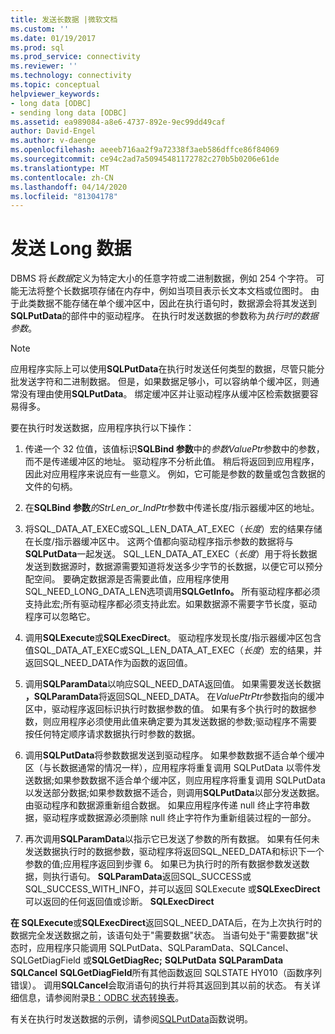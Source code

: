 ```yaml
---
title: 发送长数据 |微软文档
ms.custom: ''
ms.date: 01/19/2017
ms.prod: sql
ms.prod_service: connectivity
ms.reviewer: ''
ms.technology: connectivity
ms.topic: conceptual
helpviewer_keywords:
- long data [ODBC]
- sending long data [ODBC]
ms.assetid: ea989084-a8e6-4737-892e-9ec99dd49caf
author: David-Engel
ms.author: v-daenge
ms.openlocfilehash: aeeeb716aa2f9a72338f3aeb586dffce86f84069
ms.sourcegitcommit: ce94c2ad7a50945481172782c270b5b0206e61de
ms.translationtype: MT
ms.contentlocale: zh-CN
ms.lasthandoff: 04/14/2020
ms.locfileid: "81304178"
---
```

# <a name="sending-long-data"></a>发送 Long 数据
DBMS 将*长数据*定义为特定大小的任意字符或二进制数据，例如 254 个字符。 可能无法将整个长数据项存储在内存中，例如当项目表示长文本文档或位图时。 由于此类数据不能存储在单个缓冲区中，因此在执行语句时，数据源会将其发送到**SQLPutData**的部件中的驱动程序。 在执行时发送数据的参数称为*执行时的数据参数*。  
  
> [!NOTE]  
>  应用程序实际上可以使用**SQLPutData**在执行时发送任何类型的数据，尽管只能分批发送字符和二进制数据。 但是，如果数据足够小，可以容纳单个缓冲区，则通常没有理由使用**SQLPutData**。 绑定缓冲区并让驱动程序从缓冲区检索数据要容易得多。  
  
 要在执行时发送数据，应用程序执行以下操作：  
  
1.  传递一个 32 位值，该值标识**SQLBind 参数**中的*参数ValuePtr*参数中的参数，而不是传递缓冲区的地址。 驱动程序不分析此值。 稍后将返回到应用程序，因此对应用程序来说应有一些意义。 例如，它可能是参数的数量或包含数据的文件的句柄。  
  
2.  在**SQLBind 参数***的StrLen_or_IndPtr*参数中传递长度/指示器缓冲区的地址。  
  
3.  将SQL_DATA_AT_EXEC或SQL_LEN_DATA_AT_EXEC（*长度*）宏的结果存储在长度/指示器缓冲区中。 这两个值都向驱动程序指示参数的数据将与**SQLPutData**一起发送。 SQL_LEN_DATA_AT_EXEC（*长度*）用于将长数据发送到数据源时，数据源需要知道将发送多少字节的长数据，以便它可以预分配空间。 要确定数据源是否需要此值，应用程序使用SQL_NEED_LONG_DATA_LEN选项调用**SQLGetInfo。** 所有驱动程序都必须支持此宏;所有驱动程序都必须支持此宏。如果数据源不需要字节长度，驱动程序可以忽略它。  
  
4.  调用**SQLExecute**或**SQLExecDirect**。 驱动程序发现长度/指示器缓冲区包含值SQL_DATA_AT_EXEC或SQL_LEN_DATA_AT_EXEC（*长度*）宏的结果，并返回SQL_NEED_DATA作为函数的返回值。  
  
5.  调用**SQLParamData**以响应SQL_NEED_DATA返回值。 如果需要发送长数据 **，SQLParamData**将返回SQL_NEED_DATA。 在*ValuePtrPtr*参数指向的缓冲区中，驱动程序返回标识执行时数据参数的值。 如果有多个执行时的数据参数，则应用程序必须使用此值来确定要为其发送数据的参数;驱动程序不需要按任何特定顺序请求数据执行时参数的数据。  
  
6.  调用**SQLPutData**将参数数据发送到驱动程序。 如果参数数据不适合单个缓冲区（与长数据通常的情况一样），应用程序将重复调用 SQLPutData 以零件发送数据;如果参数数据不适合单个缓冲区，则应用程序将重复调用 SQLPutData 以发送部分数据;如果参数数据不适合，则调用**SQLPutData**以部分发送数据。由驱动程序和数据源重新组合数据。 如果应用程序传递 null 终止字符串数据，驱动程序或数据源必须删除 null 终止字符作为重新组装过程的一部分。  
  
7.  再次调用**SQLParamData**以指示它已发送了参数的所有数据。 如果有任何未发送数据执行时的数据参数，驱动程序将返回SQL_NEED_DATA和标识下一个参数的值;应用程序返回到步骤 6。 如果已为执行时的所有数据参数发送数据，则执行语句。 **SQLParamData**返回SQL_SUCCESS或SQL_SUCCESS_WITH_INFO，并可以返回 SQLExecute 或**SQLExecDirect**可以返回的任何返回值或诊断。 **SQLExecDirect**  
  
 **在 SQLExecute**或**SQLExecDirect**返回SQL_NEED_DATA后，在为上次执行时的数据完全发送数据之前，该语句处于"需要数据"状态。 当语句处于"需要数据"状态时，应用程序只能调用 SQLPutData、SQLParamData、SQLCancel、SQLGetDiagField 或**SQLGetDiagRec;** **SQLPutData** **SQLParamData** **SQLCancel** **SQLGetDiagField**所有其他函数返回 SQLSTATE HY010（函数序列错误）。 调用**SQLCancel**会取消语句的执行并将其返回到其以前的状态。 有关详细信息，请参阅附录[B：ODBC 状态转换表](../../../odbc/reference/appendixes/appendix-b-odbc-state-transition-tables.md)。  
  
 有关在执行时发送数据的示例，请参阅[SQLPutData](../../../odbc/reference/syntax/sqlputdata-function.md)函数说明。
